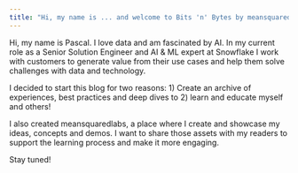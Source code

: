 ```yaml
---
title: "Hi, my name is ... and welcome to Bits 'n' Bytes by meansquaredlabs"
---
```


Hi, my name is Pascal. I love data and am fascinated by AI. In my current role as a Senior Solution Engineer and AI & ML expert at Snowflake I work with customers to generate value from their use cases and help them solve challenges with data and technology.

I decided to start this blog for two reasons: 1) Create an archive of experiences, best practices and deep dives to 2) learn and educate myself and others!

I also created meansquaredlabs, a place where I create and showcase my ideas, concepts and demos. I want to share those assets with my readers to support the learning process and make it more engaging.

Stay tuned!
